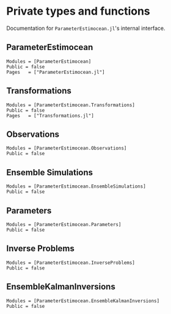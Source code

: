 # Private types and functions

Documentation for `ParameterEstimocean.jl`'s internal interface.

## ParameterEstimocean

```@autodocs
Modules = [ParameterEstimocean]
Public = false
Pages   = ["ParameterEstimocean.jl"]
```

## Transformations

```@autodocs
Modules = [ParameterEstimocean.Transformations]
Public = false
Pages   = ["Transformations.jl"]
```

## Observations

```@autodocs
Modules = [ParameterEstimocean.Observations]
Public = false
```

## Ensemble Simulations

```@autodocs
Modules = [ParameterEstimocean.EnsembleSimulations]
Public = false
```

## Parameters

```@autodocs
Modules = [ParameterEstimocean.Parameters]
Public = false
```

## Inverse Problems

```@autodocs
Modules = [ParameterEstimocean.InverseProblems]
Public = false
```

## EnsembleKalmanInversions

```@autodocs
Modules = [ParameterEstimocean.EnsembleKalmanInversions]
Public = false
```
